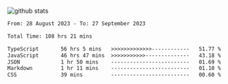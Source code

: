 
![github stats](https://github-readme-stats.vercel.app/api?username=realmahd1&show_icons=true&theme=codeSTACKr&hide_rank=true&count_private=true)

<!--START_SECTION:waka-->

```txt
From: 28 August 2023 - To: 27 September 2023

Total Time: 108 hrs 21 mins

TypeScript       56 hrs 5 mins   >>>>>>>>>>>>>------------   51.77 %
JavaScript       46 hrs 47 mins  >>>>>>>>>>>--------------   43.18 %
JSON             1 hr 50 mins    -------------------------   01.69 %
Markdown         1 hr 11 mins    -------------------------   01.10 %
CSS              39 mins         -------------------------   00.60 %
```

<!--END_SECTION:waka-->
